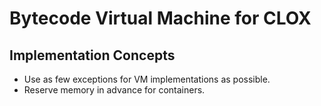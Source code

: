 # Bytecode Virtual Machine for CLOX  

## Implementation Concepts  

- Use as few exceptions for VM implementations as possible.  
- Reserve memory in advance for containers.  